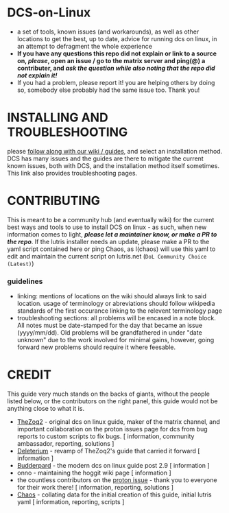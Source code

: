 # DCS-on-Linux
- a set of tools, known issues (and workarounds), as well as other locations to get the best, up to date, advice for running dcs on linux, in an attempt to defragment the whole experience
- **If you have any questions this repo did not explain or link to a source on, *please*, open an issue / go to the matrix server and ping(@) a contributer, and *ask the question while also noting that the repo did not explain it!*** 
- If you had a problem, please report it! you are helping others by doing so, somebody else probably had the same issue too. Thank you!




# INSTALLING AND TROUBLESHOOTING
please [follow along with our wiki / guides](https://github.com/ChaosRifle/DCS-on-Linux/wiki), and select an installation method. DCS has many issues and the guides are there to mitigate the current known issues, both with DCS, and the installation method itself sometimes. This link also provides troubleshooting pages.



# CONTRIBUTING
This is meant to be a community hub (and eventually wiki) for the current best ways and tools to use to install DCS on linux - as such, when new information comes to light, ***please let a maintainer know, or make a PR to the repo***. If the lutris installer needs an update, please make a PR to the yaml script contained here or ping Chaos, as I(chaos) will use this yaml to edit and maintain the current script on lutris.net (``DoL Community Choice (Latest)``)
### guidelines
- linking: mentions of locations on the wiki should always link to said location. usage of terminology or abreviations should follow wikipedia standards of the first occurance linking to the relevent terminology page
- troubleshooting sections: all problems will be encased in a note block. All notes must be date-stamped for the day that became an issue (yyyy/mm/dd). Old problems will be grandfathered in under "date unknown" due to the work involved for minimal gains, however, going forward new problems should require it where feesable.

# CREDIT
This guide very much stands on the backs of giants, without the people listed below, or the contributors on the right panel, this guide would not be anything close to what it is.

- [TheZoq2](https://github.com/TheZoq2) - original dcs on linux guide, maker of the matrix channel, and important collaboration on the proton issues page for dcs from bug reports to custom scripts to fix bugs. [ information, community ambassador, reporting, solutions ]
- [Deleterium](https://github.com/deleterium) - revamp of TheZoq2's guide that carried it forward [ information ]
- [Budderpard](https://github.com/budderpard) - the modern dcs on linux guide post 2.9 [ information ]
- onno - maintaining the hoggit wiki page [ information ]
- the countless contributors on the [proton issue](https://github.com/ValveSoftware/Proton/issues/1722) - thank you to everyone for their work there! [ information, reporting, solutions ]
- [Chaos](https://github.com/ChaosRifle) - collating data for the initial creation of this guide, initial lutris yaml [ information, reporting, scripts ]
